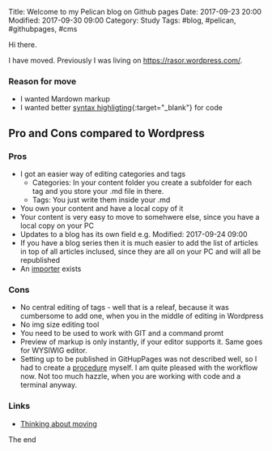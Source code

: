 Title: Welcome to my Pelican blog on Github pages
Date: 2017-09-23 20:00
Modified: 2017-09-30 09:00
Category: Study
Tags: #blog, #pelican, #githubpages, #cms

Hi there.

I have moved. Previously I was living on <https://rasor.wordpress.com/>.

### Reason for move
* I wanted Mardown markup
* I wanted better [syntax highligting](http://docs.getpelican.com/en/stable/content.html#syntax-highlighting){:target="_blank"} for code

## Pro and Cons compared to Wordpress
### Pros
* I got an easier way of editing categories and tags
    * Categories: In your content folder you create a subfolder for each tag and you store your .md file in there.
    * Tags: You just write them inside your .md
* You own your content and have a local copy of it
* Your content is very easy to move to somehwere else, since you have a local copy on your PC
* Updates to a blog has its own field e.g. Modified: 2017-09-24 09:00
* If you have a blog series then it is much easier to add the list of articles in top of all articles inclused, since they are all on your PC and will all be republished
* An [importer](http://docs.getpelican.com/en/stable/importer.html) exists

### Cons
* No central editing of tags - well that is a releaf, because it was cumbersome to add one, when you in the middle of editing in Wordpress
* No img size editing tool
* You need to be used to work with GIT and a command promt
* Preview of markup is only instantly, if your editor supports it. Same goes for WYSIWIG editor.
* Setting up to be published in GitHupPages was not described well, so I had to create a [procedure]({filename}/2017/2017-09-23B-PelicanBlogOnGithubPages.md) myself. I am quite pleased with the workflow now. Not too much hazzle, when you are working with code and a terminal anyway.

### Links
* [Thinking about moving](https://rasor.wordpress.com/2017/04/15/markdown-saas-blogs/)

The end

